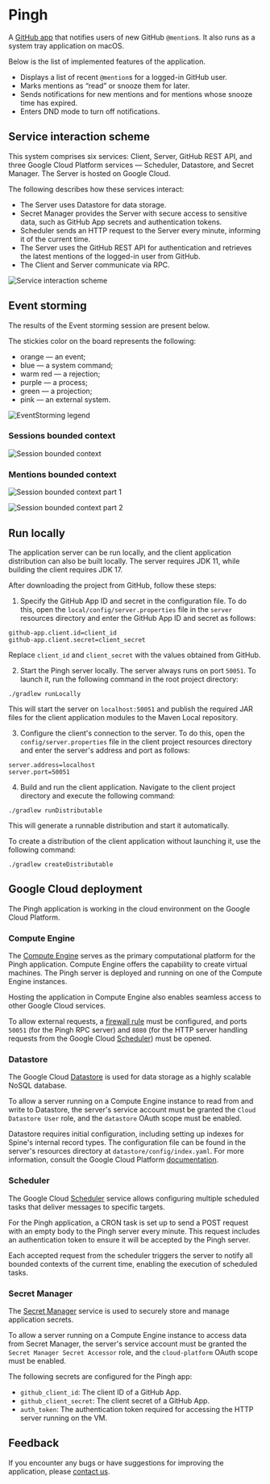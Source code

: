# Pingh

A [GitHub app](https://github.com/apps/pingh-tracker-of-github-mentions) that notifies users 
of new GitHub `@mention`s. It also runs as a system tray application on macOS.

Below is the list of implemented features of the application.

- Displays a list of recent `@mention`s for a logged-in GitHub user.
- Marks mentions as “read” or snooze them for later.
- Sends notifications for new mentions and for mentions whose snooze time has expired.
- Enters DND mode to turn off notifications.

## Service interaction scheme

This system comprises six services: Client, Server, GitHub REST API, 
and three Google Cloud Platform services — Scheduler, Datastore, and Secret Manager.
The Server is hosted on Google Cloud.

The following describes how these services interact:

- The Server uses Datastore for data storage.
- Secret Manager provides the Server with secure access to sensitive data, 
such as GitHub App secrets and authentication tokens.
- Scheduler sends an HTTP request to the Server every minute, informing it of the current time.
- The Server uses the GitHub REST API for authentication and retrieves the latest mentions 
of the logged-in user from GitHub.
- The Client and Server communicate via RPC.

![Service interaction scheme](./img/service-interaction/scheme.jpg)

## Event storming

The results of the Event storming session are present below.

The stickies color on the board represents the following:

- orange — an event;
- blue — a system command;
- warm red — a rejection;
- purple — a process;
- green — a projection;
- pink — an external system.

![EventStorming legend](./img/event-storming/legend.jpg)

### Sessions bounded context

![Session bounded context](./img/event-storming/sessions-bc.jpg)

### Mentions bounded context

![Session bounded context part 1](./img/event-storming/mentions-bc-1.jpg)

![Session bounded context part 2](./img/event-storming/mentions-bc-2.jpg)

## Run locally

The application server can be run locally, and the client application distribution 
can also be built locally. The server requires JDK 11, while building the client requires JDK 17.

After downloading the project from GitHub, follow these steps:

1. Specify the GitHub App ID and secret in the configuration file. To do this, 
open the `local/config/server.properties` file in the `server` resources directory
and enter the GitHub App ID and secret as follows:

```properties
github-app.client.id=client_id
github-app.client.secret=client_secret
```

Replace `client_id` and `client_secret` with the values obtained from GitHub.

2. Start the Pingh server locally. The server always runs on port `50051`. 
To launch it, run the following command in the root project directory:

```shell
./gradlew runLocally
```

This will start the server on `localhost:50051` and publish the required JAR files 
for the client application modules to the Maven Local repository.

3. Configure the client's connection to the server. To do this, 
open the `config/server.properties` file in the client project resources directory 
and enter the server's address and port as follows:

```properties
server.address=localhost
server.port=50051
```

4. Build and run the client application. Navigate to the client project directory 
and execute the following command:

```shell
./gradlew runDistributable
```

This will generate a runnable distribution and start it automatically.

To create a distribution of the client application without launching it, 
use the following command:

```shell
./gradlew createDistributable
```

## Google Cloud deployment

The Pingh application is working in the cloud environment on the Google Cloud Platform.

### Compute Engine

The [Compute Engine](https://cloud.google.com/products/compute) serves as the primary computational
platform for the Pingh application. Compute Engine offers the capability to create 
virtual machines. The Pingh server is deployed and running on one of the Compute Engine instances.

Hosting the application in Compute Engine also enables seamless access 
to other Google Cloud services.

To allow external requests, 
a [firewall rule](https://cloud.google.com/firewall/docs/firewalls) must be configured, 
and ports `50051` (for the Pingh RPC server) and `8080` (for the HTTP server handling requests 
from the Google Cloud [Scheduler](#scheduler)) must be opened.

### Datastore

The Google Cloud [Datastore](https://cloud.google.com/products/datastore?hl) is used 
for data storage as a highly scalable NoSQL database.

To allow a server running on a Compute Engine instance to read from and write to Datastore, 
the server's service account must be granted the `Cloud Datastore User` role, 
and the `datastore` OAuth scope must be enabled.

Datastore requires initial configuration, including setting up indexes 
for Spine's internal record types. The configuration file can be found 
in the server's resources directory at `datastore/config/index.yaml`.
For more information, consult the Google Cloud Platform 
[documentation](https://cloud.google.com/datastore/docs/tools/indexconfig).

### Scheduler

The Google Cloud [Scheduler](https://cloud.google.com/scheduler/docs/overview) service allows 
configuring multiple scheduled tasks that deliver messages to specific targets.

For the Pingh application, a CRON task is set up to send a POST request with an empty body 
to the Pingh server every minute. This request includes an authentication token to ensure 
it will be accepted by the Pingh server.

Each accepted request from the scheduler triggers the server to notify all bounded contexts 
of the current time, enabling the execution of scheduled tasks.

### Secret Manager

The [Secret Manager](https://cloud.google.com/security/products/secret-manager) service 
is used to securely store and manage application secrets.

To allow a server running on a Compute Engine instance to access data from Secret Manager,
the server's service account must be granted the `Secret Manager Secret Accessor` role,
and the `cloud-platform` OAuth scope must be enabled.

The following secrets are configured for the Pingh app:

- `github_client_id`: The client ID of a GitHub App.
- `github_client_secret`: The client secret of a GitHub App.
- `auth_token`: The authentication token required for accessing the HTTP server running on the VM.

## Feedback

If you encounter any bugs or have suggestions for improving the application, 
please [contact us](https://github.com/spine-examples/Pingh/issues/new).

